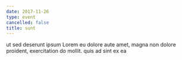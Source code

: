 ```yaml
---
date: 2017-11-26
type: event
cancelled: false
title: sunt
---
```

ut sed deserunt ipsum Lorem eu dolore aute amet, magna non dolore proident, exercitation do mollit. quis ad sint ex ea